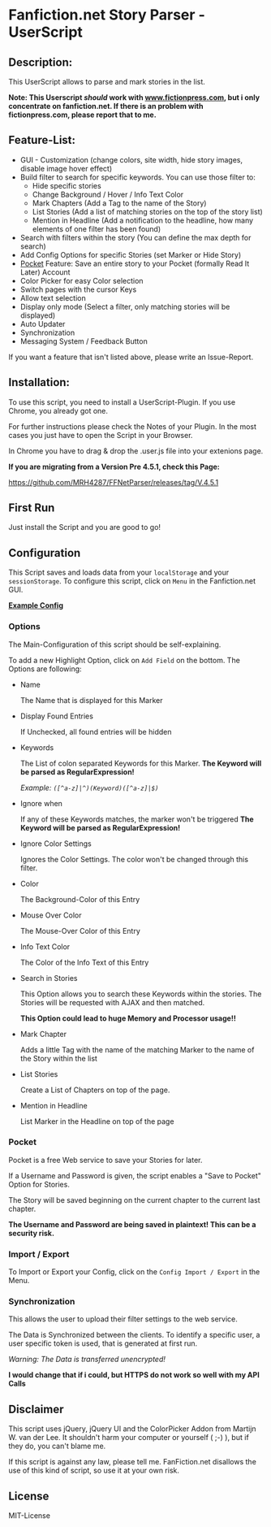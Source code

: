 # Fanfiction.net Story Parser - UserScript

## Description:

This UserScript allows to parse and mark stories in the list.

**Note: This Userscript *should* work with www.fictionpress.com, but i only concentrate on fanfiction.net.
If there is an problem with fictionpress.com, please report that to me.**


## Feature-List:
* GUI - Customization (change colors, site width, hide story images, disable image hover effect)
* Build filter to search for specific keywords.
  You can use those filter to:
   * Hide specific stories
   * Change Background / Hover / Info Text Color
   * Mark Chapters (Add a Tag to the name of the Story)
   * List Stories (Add a list of matching stories on the top of the story list)
   * Mention in Headline (Add a notification to the headline, how many elements of one filter has been found) 
* Search with filters within the story (You can define the max depth for search)
* Add Config Options for specific Stories (set Marker or Hide Story)
* [Pocket](http://getpocket.com) Feature:
  Save an entire story to your Pocket (formally Read It Later) Account
* Color Picker for easy Color selection
* Switch pages with the cursor Keys
* Allow text selection
* Display only mode (Select a filter, only matching stories will be displayed)
* Auto Updater
* Synchronization 
* Messaging System / Feedback Button
  
If you want a feature that isn't listed above, please write an Issue-Report.      


## Installation:

To use this script, you need to install a UserScript-Plugin.
If you use Chrome, you already got one.

For further instructions please check the Notes of your Plugin.
In the most cases you just have to open the Script in your Browser.

In Chrome you have to drag & drop the .user.js file into your extenions page.


__If you are migrating from a Version Pre 4.5.1, check this Page:__

https://github.com/MRH4287/FFNetParser/releases/tag/V.4.5.1


## First Run

Just install the Script and you are good to go!


## Configuration

This Script saves and loads data from your `localStorage` and your `sessionStorage`.
To configure this script, click on `Menu` in the Fanfiction.net GUI.

__[Example Config](https://gist.github.com/4690800)__

### Options

The Main-Configuration of this script should be self-explaining.

To add a new Highlight Option, click on `Add Field` on the bottom.
The Options are following:

* Name

    The Name that is displayed for this Marker

* Display Found Entries

    If Unchecked, all found entries will be hidden

* Keywords

    The List of colon separated Keywords for this Marker.
    **The Keyword will be parsed as RegularExpression!**

    _Example: `([^a-z]|^)(Keyword)([^a-z]|$)`_

* Ignore when

    If any of these Keywords matches, the marker won't be triggered
    **The Keyword will be parsed as RegularExpression!**

* Ignore Color Settings

    Ignores the Color Settings. The color won't be changed through this filter.
	
* Color

    The Background-Color of this Entry

* Mouse Over Color

    The Mouse-Over Color of this Entry

* Info Text Color

	The Color of the Info Text of this Entry

* Search in Stories

    This Option allows you to search these Keywords within the stories.
    The Stories will be requested with AJAX and then matched.

    **This Option could lead to huge Memory and Processor usage!!**

* Mark Chapter

    Adds a little Tag with the name of the matching Marker to the name of the Story within the list

* List Stories

    Create a List of Chapters on top of the page.

* Mention in Headline

    List Marker in the Headline on top of the page

	
### Pocket 

Pocket is a free Web service to save your Stories for later.

If a Username and Password is given, the script enables a "Save to Pocket" Option for Stories.

The Story will be saved beginning on the current chapter to the current last chapter.


**The Username and Password are being saved in plaintext! This can be a security risk.**  


### Import / Export

To Import or Export your Config, click on the `Config Import / Export` in the Menu.


### Synchronization 

This allows the user to upload their filter settings to the web service.

The Data is Synchronized between the clients. To identify a specific user, a user specific token is used, that is generated at first run.

_Warning: The Data is transferred unencrypted!_ 

__I would change that if i could, but HTTPS do not work so well with my API Calls__



## Disclaimer

This script uses jQuery, jQuery UI and the ColorPicker Addon from Martijn W. van der Lee.
It shouldn't harm your computer or yourself ( ;-) ), but if they do, you can't blame me.

If this script is against any law, please tell me.
FanFiction.net disallows the use of this kind of script, so use it at your own risk.


## License

MIT-License
